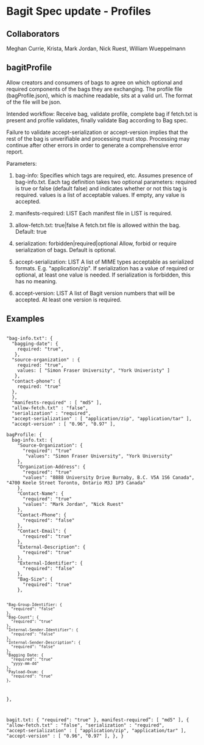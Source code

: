 Bagit Spec update - Profiles
===

Collaborators
---

Meghan Currie, Krista, Mark Jordan, Nick Ruest, William Wueppelmann


bagitProfile
---

Allow creators and consumers of bags to agree on which optional and required components of the bags they are exchanging. The profile file (bagProfile.json), which is machine readable, sits at a valid url. The format of the file will be json.

Intended workflow: Receive bag, validate profile, complete bag if fetch.txt is present and profile validates, finally validate Bag according to Bag spec. 

Failure to validate accept-serialization or accept-version implies that the rest of the bag is unverifiable and processing must stop. Processing may continue after other errors in order to generate a comprehensive error report.

Parameters:

1. bag-info:
Specifies which tags are required, etc. Assumes presence of bag-info.txt. Each tag definition takes two optional parameters: required is true or false (default false) and indicates whether or not this tag is required. values is a list of acceptable values. If empty, any value is accepted.

2. manifests-required: LIST
Each manifest file in LIST is required.

3. allow-fetch.txt: true|false
A fetch.txt file is allowed within the bag. Default: true

4. serialization: forbidden|required|optional
Allow, forbid or require serialization of bags. Default is optional.

5. accept-serialization: LIST
A list of MIME types acceptable as serialized formats. E.g. "application/zip". If serialization has a value of required or optional, at least one value is needed. If serialization is forbidden, this has no meaning.

6. accept-version: LIST
A list of Bagit version numbers that will be accepted. At least one version is required.


Examples
---

<code>
"bag-info.txt": {
  "bagging-date": {
    required: "true",
   },
  "source-organization" : {
    required: "true",
    values: [ "Simon Fraser University", "York Univeristy" ]
   },        
  "contact-phone": {
    required: "true"
  },
  },
  "manifests-required" : [ "md5" ],
  "allow-fetch.txt" : "false",
  "serialization" : "required",
  "accept-serialization" : [ "application/zip", "application/tar" ],
  "accept-version" : [ "0.96", "0.97" ],
</code>

<code>
bagProfile: {
  bag-info.txt: {
    "Source-Organization": {
      "required": "true"
       "values": "Simon Fraser University", "York University"
    },
    "Organization-Address": {
      "required": "true"
      "values": "8888 University Drive Burnaby, B.C. V5A 1S6 Canada", "4700 Keele Street Toronto, Ontario M3J 1P3 Canada"
    },
    "Contact-Name": {
      "required": "true"
      "values": "Mark Jordan", "Nick Ruest"
    },
    "Contact-Phone": {
      "required": "false"
    },
    "Contact-Email": {
      "required": "true"
    },
    "External-Description": {
      "required": "true"
    },
    "External-Identifier": {
      "required": "false"
    },
    "Bag-Size": {
      "required": "true"
    },
        
    "Bag-Group-Identifier: {
      "required": "false"
    },
    "Bag-Count": {
      "required": "true"
    },
    "Internal-Sender-Identifier": {
      "required": "false"
    },
    "Internal-Sender-Description": {
      "required": "false"
    },
    "Bagging Date: {
      "required": "true"
      "yyyy-mm-dd"
    },
    "Payload-Oxum: {
      "required": "true"
    },
  },
	
  bagit.txt: {
    "required": "true"
	},
	manifest-required”:  [ "md5" ], {
    "allow-fetch.txt" : "false",
    "serialization" : "required",
    "accept-serialization" : [ "application/zip", "application/tar" ],
    "accept-version" : [ "0.96", "0.97" ],
  },
}
</code>
